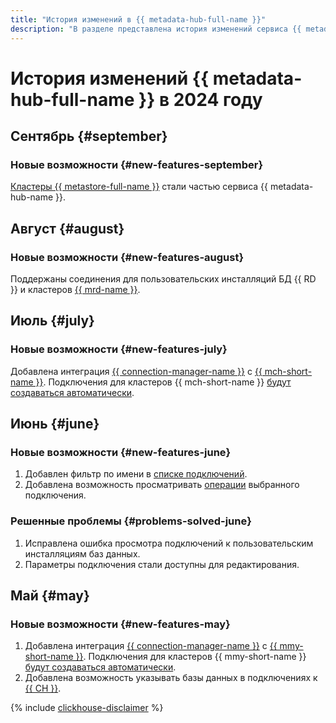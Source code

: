 ```yaml
---
title: "История изменений в {{ metadata-hub-full-name }}"
description: "В разделе представлена история изменений сервиса {{ metadata-hub-name }}."
---
```


# История изменений {{ metadata-hub-full-name }} в 2024 году

## Сентябрь {#september}

### Новые возможности {#new-features-september}

[Кластеры {{ metastore-full-name }}](../concepts/metastore.md) стали частью сервиса {{ metadata-hub-name }}.

## Август {#august}

### Новые возможности {#new-features-august}

Поддержаны соединения для пользовательских инсталляций БД {{ RD }} и кластеров [{{ mrd-name }}](../../managed-redis/concepts/index.md).

## Июль {#july}

### Новые возможности {#new-features-july}

Добавлена интеграция [{{ connection-manager-name }}](../concepts/connection-manager.md) с [{{ mch-short-name }}](../../managed-clickhouse). Подключения для кластеров {{ mch-short-name }} [будут создаваться автоматически](../quickstart/connection-manager.md).

## Июнь {#june}

### Новые возможности {#new-features-june}

1. Добавлен фильтр по имени в [списке подключений](../operations/view-connection.md).
1. Добавлена возможность просматривать [операции](../operations/view-connection.md#operations) выбранного подключения.

### Решенные проблемы {#problems-solved-june}

1. Исправлена ошибка просмотра подключений к пользовательским инсталляциям баз данных.
1. Параметры подключения стали доступны для редактирования.

## Май {#may}

### Новые возможности {#new-features-may}

1. Добавлена интеграция [{{ connection-manager-name }}](../concepts/connection-manager.md) с [{{ mmy-short-name }}](../../managed-mysql). Подключения для кластеров {{ mmy-short-name }} [будут создаваться автоматически](../quickstart/connection-manager.md).
1. Добавлена возможность указывать базы данных в подключениях к [{{ CH }}](../operations/create-connection.md#mdb-clickhouse).


{% include [clickhouse-disclaimer](../../_includes/clickhouse-disclaimer.md) %}
